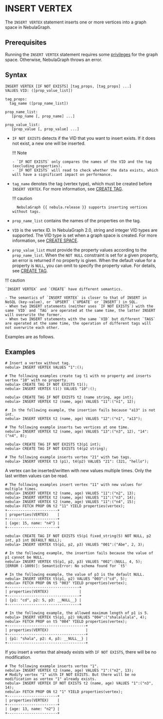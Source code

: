 # INSERT VERTEX

The `INSERT VERTEX` statement inserts one or more vertices into a graph space in NebulaGraph.

## Prerequisites

Running the `INSERT VERTEX` statement requires some [privileges](../../7.data-security/1.authentication/3.role-list.md) for the graph space. Otherwise, NebulaGraph throws an error.

## Syntax

```ngql
INSERT VERTEX [IF NOT EXISTS] [tag_props, [tag_props] ...]
VALUES VID: ([prop_value_list])

tag_props:
  tag_name ([prop_name_list])

prop_name_list:
   [prop_name [, prop_name] ...]

prop_value_list:
   [prop_value [, prop_value] ...] 
```

<!---

// Ignore existing indexes to insert vertex.
```ngql
INSERT VERTEX [IF NOT EXISTS] [IGNORE_EXISTED_INDEX] [tag_props, [tag_props] ...]
VALUES VID: ([prop_value_list])
tag_props:
  tag_name ([prop_name_list])
prop_name_list:
   [prop_name [, prop_name] ...]
prop_value_list:
   [prop_value [, prop_value] ...]   
```
- `IGNORE_EXISTED_INDEX`：Indexes will not be updated after a vertex is inserted. We recommend using `IGNORE_EXISTED_INDEX` on the first import, which can greatly improve performance.

  !!! danger

        Existing indexes will not be deleted when using the `IGNORE_EXISTED_INDEX`, so incorrect data may be read during lookups. You need to rebuild the index. For more information, see [REBUILD INDEX](../3/../14.native-index-statements/4.rebuild-native-index.md。

--->


- `IF NOT EXISTS` detects if the VID that you want to insert exists. If it does not exist, a new one will be inserted.

  !!! Note

      - `IF NOT EXISTS` only compares the names of the VID and the tag (excluding properties).
      - `IF NOT EXISTS` will read to check whether the data exists, which will have a significant impact on performance.

* `tag_name` denotes the tag (vertex type), which must be created before `INSERT VERTEX`. For more information, see [CREATE TAG](../10.tag-statements/1.create-tag.md).

  !!! caution

        NebulaGraph {{ nebula.release }} supports inserting vertices without tags.

* `prop_name_list` contains the names of the properties on the tag.

* `VID` is the vertex ID. In NebulaGraph 2.0, string and integer VID types are supported. The VID type is set when a graph space is created. For more information, see [CREATE SPACE](../9.space-statements/1.create-space.md).

* `prop_value_list` must provide the property values according to the `prop_name_list`. When the `NOT NULL` constraint is set for a given property, an error is returned if no property is given. When the default value for a property is `NULL`, you can omit to specify the property value. For details, see [CREATE TAG](../10.tag-statements/1.create-tag.md).

!!! caution

    `INSERT VERTEX` and `CREATE` have different semantics.

    - The semantics of `INSERT VERTEX` is closer to that of INSERT in NoSQL (key-value), or `UPSERT` (`UPDATE` or `INSERT`) in SQL.
    - When two INSERT statements (neither uses `IF NOT EXISTS`) with the same `VID` and `TAG` are operated at the same time, the latter INSERT will overwrite the former.
    - When two INSERT statements with the same `VID` but different `TAGS` are operated at the same time, the operation of different tags will not overwrite each other.

Examples are as follows.

## Examples

```ngql
# Insert a vertex without tag.
nebula> INSERT VERTEX VALUES "1":();

# The following examples create tag t1 with no property and inserts vertex "10" with no property.
nebula> CREATE TAG IF NOT EXISTS t1();                   
nebula> INSERT VERTEX t1() VALUES "10":(); 
```

<!---
 ```ngql
 # Insert vertices, the VIDs of which are "100" and "200", the value of the property id is "1".
 nebula> INSERT VERTEX person(id) VALUES "100":(1), "200":(1);
 # Query vertices, the value of the property id is "1", both 100 and 200 will be returned.
 nebula> LOOKUP ON person WHERE person.id == 1 YIELD id(vertex) as id;
 +-------------+
 | id          |
 +-------------+
 | "100"       |
 | "200"       |
 +-------------+
 # Insert a vertex with `IGNORE_EXISTED_INDEX`. The VID of the vertex is "200" and the value of the property id is with "2".
 nebula> INSERT VERTEX IGNORE_EXISTED_INDEX person(id) VALUES "200":(2);
 # Query vertices, the value of the property id is "1", both 100 and 200 will be returned.
 nebula> LOOKUP ON person WHERE person.id == 1 YIELD id(vertex) as id;
 +-------------+
 | id          |
 +-------------+
 | "100"       |
 | "200"       |
 +-------------+
 # Query vertices, the value of the property id is "2", only 200 will be returned.
 nebula> LOOKUP ON person WHERE person.id == 2 YIELD id(vertex) as id;
 +-------+
 | id    |
 +-------+
 | "200" |
 +-------+
 ```
 --->

```ngql
nebula> CREATE TAG IF NOT EXISTS t2 (name string, age int);                
nebula> INSERT VERTEX t2 (name, age) VALUES "11":("n1", 12);

#  In the following example, the insertion fails because "a13" is not int.
nebula> INSERT VERTEX t2 (name, age) VALUES "12":("n1", "a13"); 

# The following example inserts two vertices at one time.
nebula> INSERT VERTEX t2 (name, age) VALUES "13":("n3", 12), "14":("n4", 8); 
```

```ngql
nebula> CREATE TAG IF NOT EXISTS t3(p1 int);
nebula> CREATE TAG IF NOT EXISTS t4(p2 string);

# The following example inserts vertex "21" with two tags.
nebula> INSERT VERTEX t3 (p1), t4(p2) VALUES "21": (321, "hello");
```

A vertex can be inserted/written with new values multiple times. Only the last written values can be read.

```ngql
# The following examples insert vertex "11" with new values for multiple times.
nebula> INSERT VERTEX t2 (name, age) VALUES "11":("n2", 13);
nebula> INSERT VERTEX t2 (name, age) VALUES "11":("n3", 14);
nebula> INSERT VERTEX t2 (name, age) VALUES "11":("n4", 15);
nebula> FETCH PROP ON t2 "11" YIELD properties(vertex);
+-----------------------+
| properties(VERTEX)    |
+-----------------------+
| {age: 15, name: "n4"} |
+-----------------------+
```

```ngql
nebula> CREATE TAG IF NOT EXISTS t5(p1 fixed_string(5) NOT NULL, p2 int, p3 int DEFAULT NULL);
nebula> INSERT VERTEX t5(p1, p2, p3) VALUES "001":("Abe", 2, 3);

# In the following example, the insertion fails because the value of p1 cannot be NULL.
nebula> INSERT VERTEX t5(p1, p2, p3) VALUES "002":(NULL, 4, 5);
[ERROR (-1009)]: SemanticError: No schema found for `t5'

# In the following example, the value of p3 is the default NULL.
nebula> INSERT VERTEX t5(p1, p2) VALUES "003":("cd", 5);
nebula> FETCH PROP ON t5 "003" YIELD properties(vertex);
+---------------------------------+
| properties(VERTEX)              |
+---------------------------------+
| {p1: "cd", p2: 5, p3: __NULL__} |
+---------------------------------+

# In the following example, the allowed maximum length of p1 is 5.
nebula> INSERT VERTEX t5(p1, p2) VALUES "004":("shalalalala", 4);
nebula> FETCH PROP on t5 "004" YIELD properties(vertex);
+------------------------------------+
| properties(VERTEX)                 |
+------------------------------------+
| {p1: "shala", p2: 4, p3: __NULL__} |
+------------------------------------+
```

If you insert a vertex that already exists with `IF NOT EXISTS`, there will be no modification.

```ngql
# The following example inserts vertex "1".
nebula> INSERT VERTEX t2 (name, age) VALUES "1":("n2", 13);
# Modify vertex "1" with IF NOT EXISTS. But there will be no modification as vertex "1" already exists.
nebula> INSERT VERTEX IF NOT EXISTS t2 (name, age) VALUES "1":("n3", 14);
nebula> FETCH PROP ON t2 "1" YIELD properties(vertex);
+-----------------------+
| properties(VERTEX)    |
+-----------------------+
| {age: 13, name: "n2"} |
+-----------------------+
```
